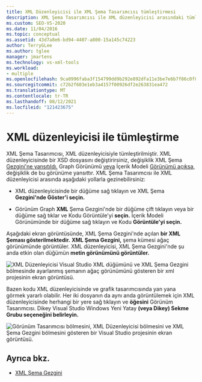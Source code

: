 ```yaml
---
title: XML Düzenleyicisi ile XML Şema Tasarımcısı tümleştirmesi
description: XML Şema Tasarımcısı ile XML düzenleyicisi arasındaki tümleştirmeyi ve bir xml düzenleyicisinde yapılan değişikliklerin diğer tasarımcıya nasıl yansıdığını öğrenin.
ms.custom: SEO-VS-2020
ms.date: 11/04/2016
ms.topic: conceptual
ms.assetid: 43d7a8e6-bd94-4407-a800-15a145c74223
author: TerryGLee
ms.author: tglee
manager: jmartens
ms.technology: vs-xml-tools
ms.workload:
- multiple
ms.openlocfilehash: 9ca0996faba3f154799dd9b292e892dfa11e3be7e6b7f86c0f8dceb0bd638160
ms.sourcegitcommit: c72b2f603e1eb3a4157f00926df2e263831ea472
ms.translationtype: MT
ms.contentlocale: tr-TR
ms.lasthandoff: 08/12/2021
ms.locfileid: "121423675"
---
```

# <a name="integration-with-xml-editor"></a>XML düzenleyicisi ile tümleştirme

XML Şema Tasarımcısı, XML düzenleyicisiyle tümleştirilmiştir. XML düzenleyicisinde bir XSD dosyasını değiştirirsiniz, değişiklik XML Şema [Gezgini'ne yansıtıldı.](../xml-tools/xml-schema-explorer.md) Graph Görünümü [veya](../xml-tools/graph-view.md) İçerik Modeli [Görünümü açıksa,](../xml-tools/content-model-view.md) değişiklik de bu görünüme yansıttır. XML Şema Tasarımcısı ile XML düzenleyicisi arasında aşağıdaki yollarla gezinebilirsiniz:

- XML düzenleyicisinde bir düğüme sağ tıklayın ve XML Şema **Gezgini'nde Göster'i seçin.**

- Görünüm Graph **XML** Şema Gezgini'nde bir düğüme çift tıklayın veya bir düğüme sağ tıklar ve Kodu Görüntüle'yi **seçin.** İçerik Modeli Görünümünde bir düğüme sağ tıklayın ve Kodu **Görüntüle'yi seçin.**

Aşağıdaki ekran görüntüsünde, XML Şema Gezgini'nde açılan **bir XML Şeması gösterilmektedir.** **XML Şema Gezgini,** şema kümesi ağaç görünümünde görüntüler. XML düzenleyicisi, XML Şema Gezgini'nde şu anda etkin olan düğümün **metin görünümünü görüntüler.**

![XML Düzenleyicisi Visual Studio XML düğümünü ve XML Şema Gezgini bölmesinde ayarlanmış şemanın ağaç görünümünü gösteren bir xml projesinin ekran görüntüsü.](../xml-tools/media/xsddesignerwithxmleditor.gif)

Bazen kodu XML düzenleyicisinde ve grafik tasarımcısında yan yana görmek yararlı olabilir. Her iki dosyanın da aynı anda görüntülemek için XML düzenleyicisinde herhangi bir yere sağ tıklayın ve **öğesini** Görünüm Tasarımcısı. Dikey Visual Studio Windows Yeni Yatay **(veya Dikey) Sekme Grubu seçeneğini belirleyin.**

![Görünüm Tasarımcısı bölmesini, XML Düzenleyicisi bölmesini ve XML Şema Gezgini bölmesini gösteren bir Visual Studio projesinin ekran görüntüsü.](../xml-tools/media/xsddesignerwithxmleditorandcmv.gif)

## <a name="see-also"></a>Ayrıca bkz.

- [XML Şema Gezgini](../xml-tools/xml-schema-explorer.md)
